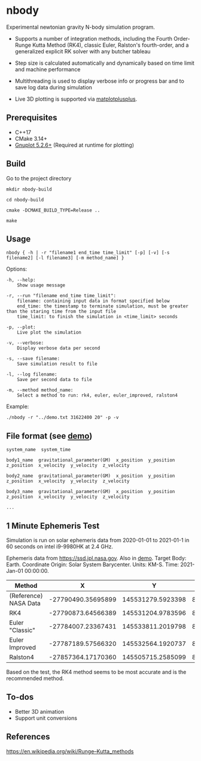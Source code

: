 # nbody
Experimental newtonian gravity N-body simulation program.
* Supports a number of integration methods, including the Fourth Order-Runge Kutta Method (RK4), classic Euler, Ralston's fourth-order, and a generalized explicit RK solver with any butcher tableau

* Step size is calculated automatically and dynamically based on time limit and machine performance

* Multithreading is used to display verbose info or progress bar and to save log data during simulation

* Live 3D plotting is supported via [matplotplusplus](https://github.com/alandefreitas/matplotplusplus).


## Prerequisites
* C++17
* CMake 3.14+
* [Gnuplot 5.2.6+](https://riptutorial.com/gnuplot/example/11275/installation-or-setup) (Required at runtime for plotting)
## Build
Go to the project directory

    mkdir nbody-build

    cd nbody-build

    cmake -DCMAKE_BUILD_TYPE=Release ..

    make

## Usage

    nbody { -h | -r "filename1 end_time time_limit" [-p] [-v] [-s filename2] [-l filename3] [-m method_name] }
Options:

    -h, --help:
        Show usage message
        
    -r, --run "filename end_time time_limit":
        filename: containing input data in format specified below
        end_time: the timestamp to terminate simulation, must be greater than the staring time from the input file
        time_limit: to finish the simulation in <time_limit> seconds
        
    -p, --plot:
        Live plot the simulation
        
    -v, --verbose:
        Display verbose data per second
        
    -s, --save filename:
        Save simulation result to file
        
    -l, --log filename:
        Save per second data to file
        
    -m, --method method_name:
        Select a method to run: rk4, euler, euler_improved, ralston4

Example:

    ./nbody -r "../demo.txt 31622400 20" -p -v

## File format (see [demo](./demo.txt))

    system_name  system_time

    body1_name  gravitational_parameter(GM)  x_position  y_position  z_position  x_velocity  y_velocity  z_velocity

    body2_name  gravitational_parameter(GM)  x_position  y_position  z_position  x_velocity  y_velocity  z_velocity

    body3_name  gravitational_parameter(GM)  x_position  y_position  z_position  x_velocity  y_velocity  z_velocity
    
    ...

## 1 Minute Ephemeris Test
Simulation is run on solar ephemeris data from 2020-01-01 to 2021-01-1 in 60 seconds on intel i9-9980HK at 2.4 GHz.

Ephemeris data from https://ssd.jpl.nasa.gov. Also in [demo](./demo.txt). Target Body: Earth. Coordinate Origin: Solar System Barycenter. Units: KM-S. Time: 2021-Jan-01 00:00:00.

| Method | X | Y | Z | VX | VY | VZ |
| ------ | - | - | - | -- | -- | -- |
| (Reference) NASA Data | -27790490.35695899 | 145531279.5923398 | 8814.216724157333 | -29.77742302555309 | -5.541990311673212 | -0.000085678656151 |
| RK4                          | -27790873.64566389 | 145531204.9783596 | 8814.186222578265 | -29.77740827953653 | -5.542068690011103 | -0.000085841785718 |
| Euler "Classic"              | -27784007.23367431 | 145533811.2019798 | 8851.133386938507 | -29.77685077368753 | -5.541754477495280 | -0.000169792923043 |
| Euler Improved               | -27787189.57566320 | 145532564.1920737 | 8832.729469206849 | -29.77710945764749 | -5.541868574965185 | -0.000130693943158 |
| Ralston4                     | -27857364.17170360 | 145505715.2585099 | 8846.985279501034 | -29.77423945488506 | -5.562197916939682 | -0.000548913841268 |

Based on the test, the RK4 method seems to be most accurate and is the recommended method.

## To-dos

* Better 3D animation
* Support unit conversions

## References
https://en.wikipedia.org/wiki/Runge–Kutta_methods
